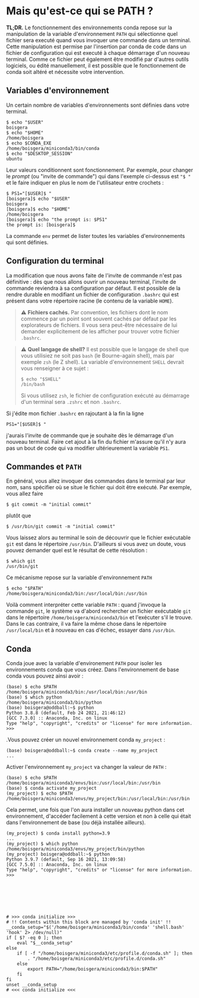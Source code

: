 # Mais qu'est-ce qui se PATH ?

**TL;DR.** Le fonctionnement des environnements conda repose sur la manipulation 
de la variable d'environnement `PATH` 
qui sélectionne quel fichier sera executé quand vous invoquer une commande dans 
un terminal.
Cette manipulation est permise par l'insertion par conda de code
dans un fichier de configuration qui est executé à chaque démarrage d'un 
nouveau terminal. Comme ce fichier peut également être modifié par d'autres
outils logiciels, ou édité manuellement, il est possible que le fonctionnement
de conda soit altéré et nécessite votre intervention.

## Variables d'environnement

Un certain nombre de variables d'environnements sont définies dans votre
terminal. 

    $ echo "$USER"
    boisgera
    $ echo "$HOME"
    /home/boisgera
    $ echo $CONDA_EXE
    /home/boisgera/miniconda3/bin/conda
    $ echo "$DESKTOP_SESSION"
    ubuntu

Leur valeurs conditionnent sont fonctionnement. Par exemple, pour changer
le *prompt* (ou "invite de commande") qui dans l'exemple ci-dessus est `"$ "` et
le faire indiquer en plus le nom de l'utilisateur entre crochets :

    $ PS1="[$USER]$ "
    [boisgera]$ echo "$USER"
    boisgera
    [boisgera]$ echo "$HOME"
    /home/boisgera
    [boisgera]$ echo "the prompt is: $PS1"
    the prompt is: [boisgera]$

La commande `env` permet de lister toutes les variables d'environnements qui
sont définies.

## Configuration du terminal

La modification que nous avons faite de l'invite de commande n'est pas définitive :
dès que nous allons ouvrir un nouveau terminal, l'invite de commande reviendra à
sa configuration par défaut. Il est possible de la rendre durable en modifiant
un fichier de configuration `.bashrc` qui est présent dans votre répertoire
racine (le contenu de la variable `HOME`).


> ⚠️ **Fichiers cachés.** Par convention, les fichiers dont le nom commence par 
> un point sont souvent cachés par défaut par les explorateurs de fichiers. 
> Il vous sera peut-être nécessaire de lui demander explicitement de les afficher 
> pour trouver votre fichier `.bashrc`.

> ⚠️ **Quel langage de shell?** Il est possible que le langage de shell que vous 
> utilisiez ne soit pas `bash` (le Bourne-again shell), mais par exemple `zsh` 
> (le Z shell). 
> La variable d'environnement `SHELL` devrait vous renseigner à ce sujet :
>
>     $ echo "$SHELL"
>     /bin/bash
>
> Si vous utilisez `zsh`, le fichier de configuration exécuté au démarrage d'un
> terminal sera `.zshrc` et non `.bashrc`.


Si j'édite mon fichier `.bashrc` en rajoutant à la fin la ligne 

    PS1="[$USER]$ "

j'aurais l'invite de commande que je souhaite dès le démarrage d'un nouveau
terminal. Faire cet ajout à la fin du fichier m'assure qu'il n'y aura pas
un bout de code qui va modifier ultérieurement la variable `PS1`.

## Commandes et `PATH`

En général, vous allez invoquer des commandes dans le terminal par leur nom,
sans spécifier où se situe le fichier qui doit être exécuté. Par exemple,
vous allez faire

    $ git commit -m "initial commit"

plutôt que 

    $ /usr/bin/git commit -m "initial commit"

Vous laissez alors au terminal le soin de découvrir que le fichier exécutable
`git` est dans le répertoire `/usr/bin`. D'ailleurs si vous avez un doute,
vous pouvez demander quel est le résultat de cette résolution :

    $ which git
    /usr/bin/git

Ce mécanisme repose sur la variable d'environnement `PATH`

    $ echo "$PATH"
    /home/boisgera/miniconda3/bin:/usr/local/bin:/usr/bin

Voilà comment interpréter cette variable `PATH` :
quand j'invoque la commande `git`, le système va d'abord
rechercher un fichier exécutable `git` dans le répertoire 
`/home/boisgera/miniconda3/bin` et l'exécuter s'il le trouve. Dans le cas
contraire, il va faire la même chose dans le répertoire `/usr/local/bin`
et à nouveau en cas d'échec, essayer dans `/usr/bin`.

## Conda

Conda joue avec la variable d'environement `PATH` pour isoler les environnements
conda que vous créez. Dans l'environnement de base conda vous pouvez ainsi avoir :

    (base) $ echo $PATH
    /home/boisgera/miniconda3/bin:/usr/local/bin:/usr/bin
    (base) $ which python
    /home/boisgera/miniconda3/bin/python
    (base) boisgera@oddball:~$ python
    Python 3.8.8 (default, Feb 24 2021, 21:46:12) 
    [GCC 7.3.0] :: Anaconda, Inc. on linux
    Type "help", "copyright", "credits" or "license" for more information.
    >>> 

.Vous pouvez créer un nouvel environnement conda `my_project` :

    (base) boisgera@oddball:~$ conda create --name my_project 
    ...

Activer l'environnement `my_project` va changer la valeur de `PATH` :

    (base) $ echo $PATH
    /home/boisgera/miniconda3/envs/bin:/usr/local/bin:/usr/bin
    (base) $ conda activate my_project
    (my_project) $ echo $PATH
    /home/boisgera/miniconda3/envs/my_project/bin:/usr/local/bin:/usr/bin

Cela permet, une fois que l'on aura installer un nouveau python dans cet
environnement, d'accéder facilement à cette version et non à celle qui
était dans l'environnement de base (ou déjà installée ailleurs).

    (my_project) $ conda install python=3.9
    ...
    (my_project) $ which python
    /home/boisgera/miniconda3/envs/my_project/bin/python
    (my_project) boisgera@oddball:~$ python
    Python 3.9.7 (default, Sep 16 2021, 13:09:58) 
    [GCC 7.5.0] :: Anaconda, Inc. on linux
    Type "help", "copyright", "credits" or "license" for more information.
    >>> 


    




    # >>> conda initialize >>>
    # !! Contents within this block are managed by 'conda init' !!
    __conda_setup="$('/home/boisgera/miniconda3/bin/conda' 'shell.bash' 'hook' 2> /dev/null)"
    if [ $? -eq 0 ]; then
        eval "$__conda_setup"
    else
        if [ -f "/home/boisgera/miniconda3/etc/profile.d/conda.sh" ]; then
            . "/home/boisgera/miniconda3/etc/profile.d/conda.sh"
        else
            export PATH="/home/boisgera/miniconda3/bin:$PATH"
        fi
    fi
    unset __conda_setup
    # <<< conda initialize <<<
